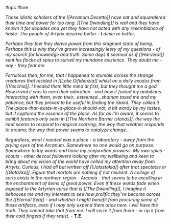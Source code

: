 #npc #lore 

_Those idiotic scholars of the [[Arcanum Decetto]] have sat and squandered their time and power for too long. [[The Dwindling]] is real and they have known it for decades and yet they have not acted with any resemblance of haste. The people of Artyrix deserve better - **I** deserve better._

_Perhaps they feel they derive power from this stagnant state of being. Perhaps this is why they've grown increasingly leery of my questions - of my search for knowledge and truth. Some days it seemed as if [[Harverot]] sent his flocks of spies to surveil my mundane existence. They doubt me - nay - they fear me._

_Fortuitous then, for me, that I happened to stumble across the strange creatures that resided in [[Lake Difidenzia]] whilst on a daily exodus from [[Vecchia]]. I heeded them little mind at first, but they thought me a god. How trivial it was to earn their adoration - and how it fueled my ambitions. Interacting with them, even their...esteemed...shaman taxed me and my patience, but they proved to be useful in finding the island. They called it The-place-that-exists-in-a-place-it-should-not, a bit wordy by my tastes, but it captured the essence of the place. As far as I'm aware, it seems to exhibit features only seen in [[The Northern Barrier Islands]], the way the land seems to respond to magical scarring; the way that weather responds to arcana; the way that power seems to catalyze change..._

_Regardless, what I needed was a place - a laboratory - away from the prying eyes of the Arcanum. Somewhere no one would go on purpose. Somewhere to lay wards and hone my conjuration prowess. My own spies - scouts - other devout followers looking after my wellbeing and keen to bring about my vision of the world have called my attention away from Artyrix. Curious, I had all but written off [[Jolastokia]] after that spectacle in [[Gatazka]]. Figure that mortals are nothing if not resilient. A college of sorts exists in the northern region - Arcania - that seems to be excelling in the enchantment of items of great power. Even if these wards fade when exposed to the Artyrian curse that is [[The Dwindling]], I imagine it behooves me and my interests to see how prolific they've become across the [[Eternal Sea]] - and whether I might benefit from procuring some of these artifacts, even if I may only expend them once here. I will have the truth. They cannot take that from me. I will seize it from them - or rip it from their cold fingers if they resist._ - **T.E.**